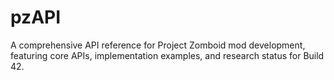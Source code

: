 # pzAPI

A comprehensive API reference for Project Zomboid mod development, featuring core APIs, implementation examples, and research status for Build 42.
